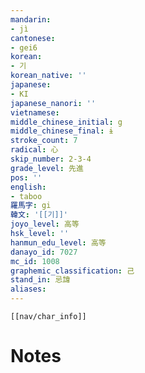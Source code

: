 ```yaml
---
mandarin:
- jì
cantonese:
- gei6
korean:
- 기
korean_native: ''
japanese:
- KI
japanese_nanori: ''
vietnamese:
middle_chinese_initial: g
middle_chinese_final: ɨ
stroke_count: 7
radical: 心
skip_number: 2-3-4
grade_level: 先進
pos: ''
english:
- taboo
羅馬字: gi
韓文: '[[기]]'
joyo_level: 高等
hsk_level: ''
hanmun_edu_level: 高等
danayo_id: 7027
mc_id: 1008
graphemic_classification: 己
stand_in: 忌諱
aliases:
---
```

```meta-bind-embed
[[nav/char_info]]
```

# Notes
